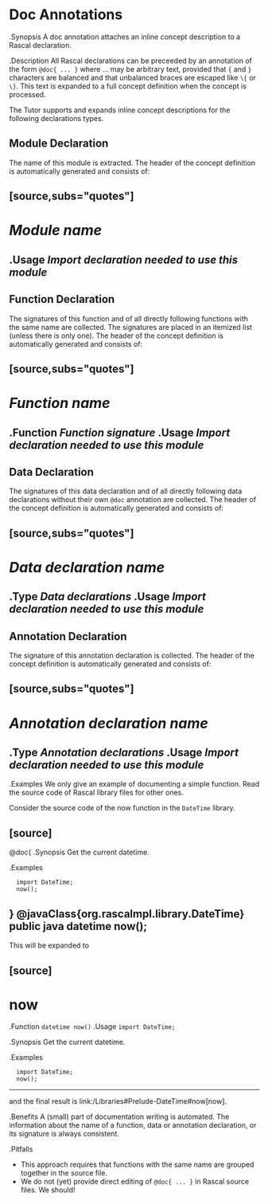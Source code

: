 #  Doc Annotations

.Synopsis
A doc annotation attaches an inline concept description to a Rascal declaration.

.Description 
All Rascal declarations can be preceeded by an annotation of the form `@doc{ ... }` where ... may be arbitrary text, 
provided that `{` and `}` characters are balanced and that unbalanced braces are escaped like `\{` or `\}`. 
This text is expanded to a full concept definition when the concept is processed. 


The Tutor supports and expands inline concept descriptions for the following declarations types.

## Module Declaration

The name of this module is extracted.
The header of the concept definition is automatically generated and consists of:

[source,subs="quotes"]
----
# _Module name_
.Usage
_Import declaration needed to use this module_
----

## Function Declaration

The signatures of this function and of all directly following functions with the same name are collected. 
The signatures are placed in an itemized list (unless there is only one).
The header of the concept definition is automatically generated and consists of:

[source,subs="quotes"]
----
# _Function name_
.Function
_Function signature_
.Usage
_Import declaration needed to use this module_
----

## Data Declaration

The signatures of this data declaration and of all directly following data declarations without their own `@doc` annotation 
are collected.
The header of the concept definition is automatically generated and consists of:

[source,subs="quotes"]
----
# _Data declaration name_
.Type
_Data declarations_
.Usage
_Import declaration needed to use this module_
----

## Annotation Declaration

The signature of this annotation declaration is collected.
The header of the concept definition is automatically generated and consists of:

[source,subs="quotes"]
----
# _Annotation declaration name_
.Type
_Annotation declarations_
.Usage
_Import declaration needed to use this module_
----

.Examples
We only give an example of documenting a simple function. Read the source code of Rascal library files for other ones. 

Consider the source code of the now function in the `DateTime` library.

[source]
----
  @doc{
  .Synopsis
  Get the current datetime.

  .Examples
```rascal-shell
  import DateTime;
  now();
```
  }
  @javaClass{org.rascalmpl.library.DateTime}
  public java datetime now();
----
  
  
This will be expanded to

[source]
----
  # now
  .Function
  `datetime now()`
  .Usage
  `import DateTime;`

  .Synopsis
  Get the current datetime.

  .Examples
```rascal-shell
  import DateTime;
  now();
```
----

and the final result is link:/Libraries#Prelude-DateTime#now[now].

.Benefits
A (small) part of documentation writing is automated.
The information about the name of a function, data or annotation declaration, or its signature is always consistent.

.Pitfalls 
* This approach requires that functions with the same name are grouped together in the source file.
* We do not (yet) provide direct editing of `@doc{ ... }` in Rascal source files. We should!
